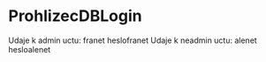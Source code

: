# ProhlizecDBLogin
Udaje k admin uctu: franet			heslofranet
Udaje k neadmin uctu: alenet		hesloalenet